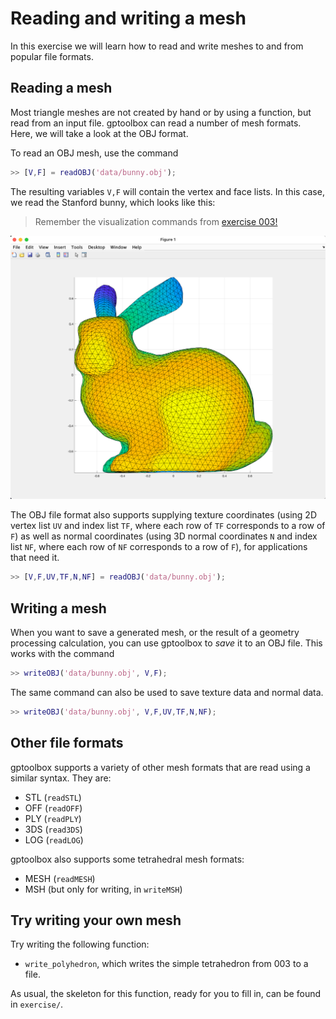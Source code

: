 # Reading and writing a mesh

In this exercise we will learn how to read and write meshes to and from popular
file formats.


## Reading a mesh

Most triangle meshes are not created by hand or by using a function, but read
from an input file.
gptoolbox can read a number of mesh formats.
Here, we will take a look at the OBJ format.

To read an OBJ mesh, use the command
```MATLAB
>> [V,F] = readOBJ('data/bunny.obj');
```
The resulting variables `V,F` will contain the vertex and face lists.
In this case, we read the Stanford bunny, which looks like this:
> Remember the visualization commands from [exercise 003!](../003_a_triangle_mesh/003_a_triangle_mesh.md)

![The Stanford bunny, loaded from an OBJ file](assets/bunnyread.png)

The OBJ file format also supports supplying texture coordinates (using 2D vertex
list `UV` and index list `TF`, where each row of `TF` corresponds to a row of
`F`) as well as normal coordinates (using 3D normal coordinates `N` and index
list `NF`, where each row of `NF` corresponds to a row of `F`), for applications
that need it.
```MATLAB
>> [V,F,UV,TF,N,NF] = readOBJ('data/bunny.obj');
```

## Writing a mesh

When you want to save a generated mesh, or the result of a geometry processing
calculation, you can use gptoolbox to _save_ it to an OBJ file.
This works with the command
```MATLAB
>> writeOBJ('data/bunny.obj', V,F);
```

The same command can also be used to save texture data and normal data.
```MATLAB
>> writeOBJ('data/bunny.obj', V,F,UV,TF,N,NF);
```


## Other file formats

gptoolbox supports a variety of other mesh formats that are read using a
similar syntax.
They are:
* STL (`readSTL`)
* OFF (`readOFF`)
* PLY (`readPLY`)
* 3DS (`read3DS`)
* LOG (`readLOG`)

gptoolbox also supports some tetrahedral mesh formats:
* MESH (`readMESH`)
* MSH (but only for writing, in `writeMSH`)



## Try writing your own mesh

Try writing the following function:
* `write_polyhedron`, which writes the simple tetrahedron from 003 to a file.

As usual, the skeleton for this function, ready for you to fill in, can be
found in `exercise/`.
